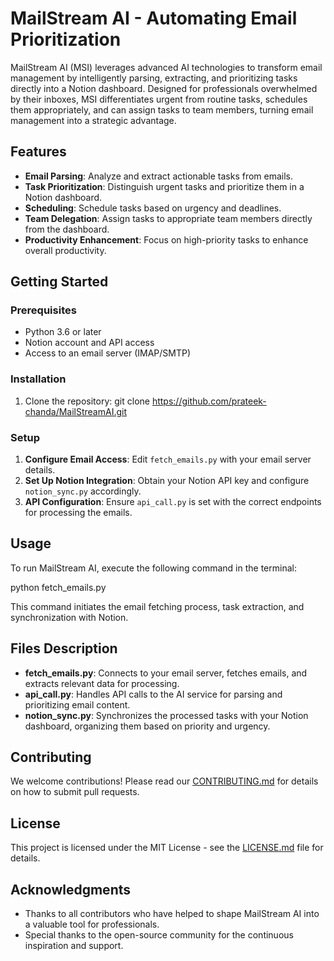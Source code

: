 # MailStream AI - Automating Email Prioritization

MailStream AI (MSI) leverages advanced AI technologies to transform email management by intelligently parsing, extracting, and prioritizing tasks directly into a Notion dashboard. Designed for professionals overwhelmed by their inboxes, MSI differentiates urgent from routine tasks, schedules them appropriately, and can assign tasks to team members, turning email management into a strategic advantage.

## Features

- **Email Parsing**: Analyze and extract actionable tasks from emails.
- **Task Prioritization**: Distinguish urgent tasks and prioritize them in a Notion dashboard.
- **Scheduling**: Schedule tasks based on urgency and deadlines.
- **Team Delegation**: Assign tasks to appropriate team members directly from the dashboard.
- **Productivity Enhancement**: Focus on high-priority tasks to enhance overall productivity.

## Getting Started

### Prerequisites

- Python 3.6 or later
- Notion account and API access
- Access to an email server (IMAP/SMTP)

### Installation

1. Clone the repository:
git clone https://github.com/prateek-chanda/MailStreamAI.git


### Setup

1. **Configure Email Access**: Edit `fetch_emails.py` with your email server details.
2. **Set Up Notion Integration**: Obtain your Notion API key and configure `notion_sync.py` accordingly.
3. **API Configuration**: Ensure `api_call.py` is set with the correct endpoints for processing the emails.

## Usage

To run MailStream AI, execute the following command in the terminal:

python fetch_emails.py

This command initiates the email fetching process, task extraction, and synchronization with Notion.

## Files Description

- **fetch_emails.py**: Connects to your email server, fetches emails, and extracts relevant data for processing.
- **api_call.py**: Handles API calls to the AI service for parsing and prioritizing email content.
- **notion_sync.py**: Synchronizes the processed tasks with your Notion dashboard, organizing them based on priority and urgency.

## Contributing

We welcome contributions! Please read our [CONTRIBUTING.md](CONTRIBUTING.md) for details on how to submit pull requests.

## License

This project is licensed under the MIT License - see the [LICENSE.md](LICENSE.md) file for details.

## Acknowledgments

- Thanks to all contributors who have helped to shape MailStream AI into a valuable tool for professionals.
- Special thanks to the open-source community for the continuous inspiration and support.

